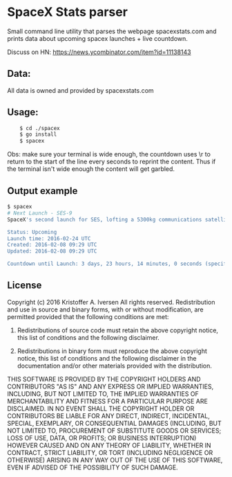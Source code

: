 # SpaceX Stats parser
Small command line utility that parses the webpage spacexstats.com and prints data about upcoming spacex launches + live countdown.

Discuss on HN: https://news.ycombinator.com/item?id=11138143

## Data:
All data is owned and provided by spacexstats.com

## Usage:
```bash
    $ cd ./spacex
    $ go install
    $ spacex
```

Obs: make sure your terminal is wide enough, the countdown uses \r to return to the start of the line every seconds to reprint the content. Thus if the terminal isn't wide enough the content will get garbled.

## Output example
```bash
$ spacex
# Next Launch - SES-9
SpaceX's second launch for SES, lofting a 5300kg communications satellite that will provide SES with more coverage over Southeast Asia.

Status: Upcoming
Launch time: 2016-02-24 UTC
Created: 2016-02-08 09:29 UTC
Updated: 2016-02-08 09:29 UTC

Countdown until Launch: 3 days, 23 hours, 14 minutes, 0 seconds (specific time unknown)
```

## License
Copyright (c) 2016 Kristoffer A. Iversen All rights reserved.
Redistribution and use in source and binary forms, with or without modification, are permitted provided that the following conditions are met:

1. Redistributions of source code must retain the above copyright notice, this list of conditions and the following disclaimer.

2. Redistributions in binary form must reproduce the above copyright notice, this list of conditions and the following disclaimer in the documentation and/or other materials provided with the distribution.

THIS SOFTWARE IS PROVIDED BY THE COPYRIGHT HOLDERS AND CONTRIBUTORS "AS IS" AND ANY EXPRESS OR IMPLIED WARRANTIES, INCLUDING, BUT NOT LIMITED TO, THE IMPLIED WARRANTIES OF MERCHANTABILITY AND FITNESS FOR A PARTICULAR PURPOSE ARE DISCLAIMED. IN NO EVENT SHALL THE COPYRIGHT HOLDER OR CONTRIBUTORS BE LIABLE FOR ANY DIRECT, INDIRECT, INCIDENTAL, SPECIAL, EXEMPLARY, OR CONSEQUENTIAL DAMAGES (INCLUDING, BUT NOT LIMITED TO, PROCUREMENT OF SUBSTITUTE GOODS OR SERVICES; LOSS OF USE, DATA, OR PROFITS; OR BUSINESS INTERRUPTION) HOWEVER CAUSED AND ON ANY THEORY OF LIABILITY, WHETHER IN CONTRACT, STRICT LIABILITY, OR TORT (INCLUDING NEGLIGENCE OR OTHERWISE) ARISING IN ANY WAY OUT OF THE USE OF THIS SOFTWARE, EVEN IF ADVISED OF THE POSSIBILITY OF SUCH DAMAGE.
